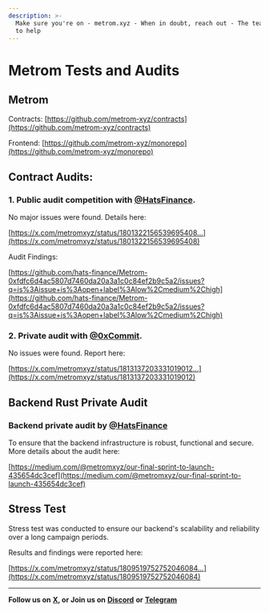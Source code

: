 ```yaml
---
description: >-
  Make sure you're on - metrom.xyz - When in doubt, reach out - The team is here
  to help
---
```


# Metrom Tests and Audits

## Metrom

Contracts: [https://github.com/metrom-xyz/contracts](https://github.com/metrom-xyz/contracts)

Frontend: [https://github.com/metrom-xyz/monorepo](https://github.com/metrom-xyz/monorepo)

## Contract Audits:

### 1. Public audit competition with [@HatsFinance](https://x.com/HatsFinance).&#x20;

No major issues were found. Details here:

[https://x.com/metromxyz/status/1801322156539695408…](https://x.com/metromxyz/status/1801322156539695408)  &#x20;

Audit Findings:

[https://github.com/hats-finance/Metrom-0xfdfc6d4ac5807d7460da20a3a1c0c84ef2b9c5a2/issues?q=is%3Aissue+is%3Aopen+label%3Alow%2Cmedium%2Chigh](https://github.com/hats-finance/Metrom-0xfdfc6d4ac5807d7460da20a3a1c0c84ef2b9c5a2/issues?q=is%3Aissue+is%3Aopen+label%3Alow%2Cmedium%2Chigh)

### 2. Private audit with [@0xCommit](https://x.com/0xCommit).&#x20;

No issues were found. Report here:       &#x20;

[https://x.com/metromxyz/status/1813137203331019012…](https://x.com/metromxyz/status/1813137203331019012)  &#x20;

## Backend Rust Private Audit

### Backend private audit by [@HatsFinance](https://x.com/HatsFinance)

To ensure that the backend infrastructure is robust, functional and secure. More details about the audit here:

[https://medium.com/@metromxyz/our-final-sprint-to-launch-435654dc3cef](https://medium.com/@metromxyz/our-final-sprint-to-launch-435654dc3cef)

## Stress Test

Stress test was conducted to ensure our backend's scalability and reliability over a long campaign periods.&#x20;

Results and findings were reported here:

[https://x.com/metromxyz/status/1809519752752046084…](https://x.com/metromxyz/status/1809519752752046084)  &#x20;

***

**Follow us on** [**X**](https://twitter.com/metromxyz)**, or Join us on** [**Discord**](https://discord.com/invite/S2kBEAGWbM) **or** [**Telegram**](https://t.me/metrom\_xyz)&#x20;
